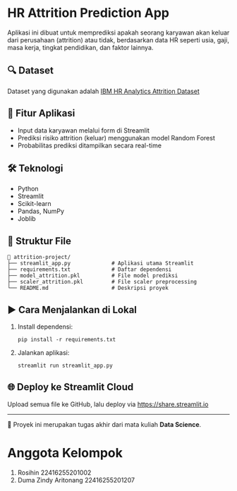 # HR Attrition Prediction App

Aplikasi ini dibuat untuk memprediksi apakah seorang karyawan akan keluar dari perusahaan (attrition) atau tidak, berdasarkan data HR seperti usia, gaji, masa kerja, tingkat pendidikan, dan faktor lainnya.

## 🔍 Dataset
Dataset yang digunakan adalah [IBM HR Analytics Attrition Dataset](https://www.kaggle.com/datasets/pavansubhasht/ibm-hr-analytics-attrition-dataset)

## 🚀 Fitur Aplikasi
- Input data karyawan melalui form di Streamlit
- Prediksi risiko attrition (keluar) menggunakan model Random Forest
- Probabilitas prediksi ditampilkan secara real-time

## 🛠 Teknologi
- Python
- Streamlit
- Scikit-learn
- Pandas, NumPy
- Joblib

## 📁 Struktur File
```
📁 attrition-project/
├── streamlit_app.py             # Aplikasi utama Streamlit
├── requirements.txt             # Daftar dependensi
├── model_attrition.pkl          # File model prediksi
├── scaler_attrition.pkl         # File scaler preprocessing
└── README.md                    # Deskripsi proyek
```

## ▶️ Cara Menjalankan di Lokal
1. Install dependensi:
   ```
   pip install -r requirements.txt
   ```

2. Jalankan aplikasi:
   ```
   streamlit run streamlit_app.py
   ```

## 🌐 Deploy ke Streamlit Cloud
Upload semua file ke GitHub, lalu deploy via https://share.streamlit.io

---

📌 Proyek ini merupakan tugas akhir dari mata kuliah **Data Science**.


# Anggota Kelompok
1. Rosihin  22416255201002
2. Duma Zindy Aritonang 22416255201207